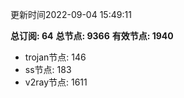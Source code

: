 更新时间2022-09-04 15:49:11

**总订阅: 64**
**总节点: 9366**
**有效节点: 1940**
- trojan节点: 146
- ss节点: 183
- v2ray节点: 1611
